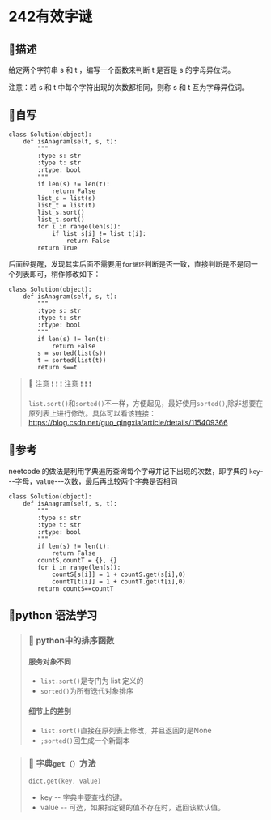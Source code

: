 # 242有效字谜

## 🚎描述
给定两个字符串 s 和 t ，编写一个函数来判断 t 是否是 s 的字母异位词。

注意：若 s 和 t 中每个字符出现的次数都相同，则称 s 和 t 互为字母异位词。

## 🛶自写
```
class Solution(object):
    def isAnagram(self, s, t):
        """
        :type s: str
        :type t: str
        :rtype: bool
        """
        if len(s) != len(t):
            return False
        list_s = list(s)
        list_t = list(t)
        list_s.sort()
        list_t.sort()
        for i in range(len(s)):
            if list_s[i] != list_t[i]:
                return False
        return True
```


后面经提醒，发现其实后面不需要用`for循环`判断是否一致，直接判断是不是同一个列表即可，稍作修改如下：

```
class Solution(object):
    def isAnagram(self, s, t):
        """
        :type s: str
        :type t: str
        :rtype: bool
        """
        if len(s) != len(t):
            return False
        s = sorted(list(s))
        t = sorted(list(t))
        return s==t
```



> 🚨 注意 ❗️ ❗️ ❗️  注意 ❗️ ❗️ ❗️
> 
>   `list.sort()`和`sorted()`不一样，方便起见，最好使用`sorted()`,除非想要在原列表上进行修改。具体可以看该链接：https://blog.csdn.net/guo_qingxia/article/details/115409366



## 🛫参考
neetcode 的做法是利用字典遍历查询每个字母并记下出现的次数，即字典的 `key`---字母，`value`---次数，最后再比较两个字典是否相同

```
class Solution(object):
    def isAnagram(self, s, t):
        """
        :type s: str
        :type t: str
        :rtype: bool
        """
        if len(s) != len(t):
            return False
        countS,countT = {}, {}
        for i in range(len(s)):
            countS[s[i]] = 1 + countS.get(s[i],0)
            countT[t[i]] = 1 + countT.get(t[i],0)
        return countS==countT
```

## 🍉python 语法学习

>  ### 🍇 python中的排序函数
> #### 服务对象不同
> - `list.sort()`是专门为 list 定义的
> - `sorted()`为所有迭代对象排序
> #### 细节上的差别
> - `list.sort()`直接在原列表上修改，并且返回的是None
> - `;sorted()`回生成一个新副本


> ### 🍈 字典`get（）`方法
> `dict.get(key, value)`
> - key -- 字典中要查找的键。
> - value -- 可选，如果指定键的值不存在时，返回该默认值。